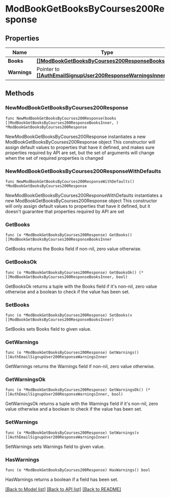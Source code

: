 # ModBookGetBooksByCourses200Response

## Properties

Name | Type | Description | Notes
------------ | ------------- | ------------- | -------------
**Books** | [**[]ModBookGetBooksByCourses200ResponseBooksInner**](ModBookGetBooksByCourses200ResponseBooksInner.md) |  | 
**Warnings** | Pointer to [**[]AuthEmailSignupUser200ResponseWarningsInner**](AuthEmailSignupUser200ResponseWarningsInner.md) |  | [optional] 

## Methods

### NewModBookGetBooksByCourses200Response

`func NewModBookGetBooksByCourses200Response(books []ModBookGetBooksByCourses200ResponseBooksInner, ) *ModBookGetBooksByCourses200Response`

NewModBookGetBooksByCourses200Response instantiates a new ModBookGetBooksByCourses200Response object
This constructor will assign default values to properties that have it defined,
and makes sure properties required by API are set, but the set of arguments
will change when the set of required properties is changed

### NewModBookGetBooksByCourses200ResponseWithDefaults

`func NewModBookGetBooksByCourses200ResponseWithDefaults() *ModBookGetBooksByCourses200Response`

NewModBookGetBooksByCourses200ResponseWithDefaults instantiates a new ModBookGetBooksByCourses200Response object
This constructor will only assign default values to properties that have it defined,
but it doesn't guarantee that properties required by API are set

### GetBooks

`func (o *ModBookGetBooksByCourses200Response) GetBooks() []ModBookGetBooksByCourses200ResponseBooksInner`

GetBooks returns the Books field if non-nil, zero value otherwise.

### GetBooksOk

`func (o *ModBookGetBooksByCourses200Response) GetBooksOk() (*[]ModBookGetBooksByCourses200ResponseBooksInner, bool)`

GetBooksOk returns a tuple with the Books field if it's non-nil, zero value otherwise
and a boolean to check if the value has been set.

### SetBooks

`func (o *ModBookGetBooksByCourses200Response) SetBooks(v []ModBookGetBooksByCourses200ResponseBooksInner)`

SetBooks sets Books field to given value.


### GetWarnings

`func (o *ModBookGetBooksByCourses200Response) GetWarnings() []AuthEmailSignupUser200ResponseWarningsInner`

GetWarnings returns the Warnings field if non-nil, zero value otherwise.

### GetWarningsOk

`func (o *ModBookGetBooksByCourses200Response) GetWarningsOk() (*[]AuthEmailSignupUser200ResponseWarningsInner, bool)`

GetWarningsOk returns a tuple with the Warnings field if it's non-nil, zero value otherwise
and a boolean to check if the value has been set.

### SetWarnings

`func (o *ModBookGetBooksByCourses200Response) SetWarnings(v []AuthEmailSignupUser200ResponseWarningsInner)`

SetWarnings sets Warnings field to given value.

### HasWarnings

`func (o *ModBookGetBooksByCourses200Response) HasWarnings() bool`

HasWarnings returns a boolean if a field has been set.


[[Back to Model list]](../README.md#documentation-for-models) [[Back to API list]](../README.md#documentation-for-api-endpoints) [[Back to README]](../README.md)


